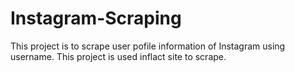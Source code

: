 # Instagram-Scraping
This project is to scrape user pofile information of Instagram using username.
This project is used inflact site to scrape.
